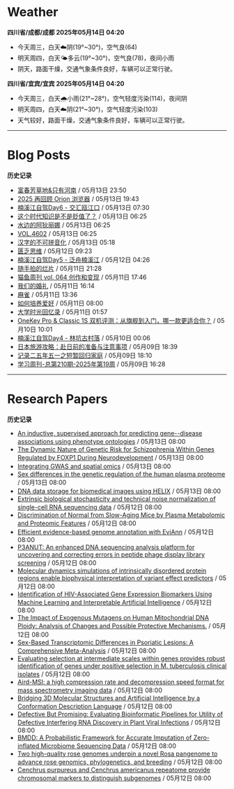 # Weather
<!--qweather:start-->
**四川省/成都/成都 2025年05月14日 04:20**
- 今天周三，白天☁️阴(19°~30°)，空气良(64)
- 明天周四，白天🌤️多云(19°~30°)，空气良(78)，夜间小雨
- 阴天，路面干燥，交通气象条件良好，车辆可以正常行驶。

**四川省/宜宾/宜宾 2025年05月14日 04:20**
- 今天周三，白天🌧️小雨(21°~28°)，空气轻度污染(114)，夜间阴
- 明天周四，白天☁️阴(21°~30°)，空气轻度污染(103)
- 天气较好，路面干燥，交通气象条件良好，车辆可以正常行驶。
<!--qweather:end-->
---
# Blog Posts
<!--rss-blogs:start-->
**历史记录**
- [富春芳草地&amp;只有河南](https://www.skyue.com/25051323.html) / 05月13日 23:50
- [2025 再回顾 Orion 浏览器](https://anotherdayu.com/2025/6953/) / 05月13日 19:43
- [楠溪江自驾Day6 - 交汇瓯江口](https://blog.ops-coffee.cn/r/city-china-zhejiang-wenzhou-yongjia-nanxijiang-06.html) / 05月13日 07:30
- [这个时代知识是不是贬值了？](http://m.wufazhuce.com/question/4363) / 05月13日 06:25
- [水边的阿狄丽娜](http://m.wufazhuce.com/article/6791) / 05月13日 06:25
- [VOL.4602](http://m.wufazhuce.com/one/4753) / 05月13日 06:25
- [汉字的不可拼音化](https://justgoidea.com/the-impossibility-of-pinyin-for-chinese-characters/) / 05月13日 05:18
- [匮乏思维](https://blog.douchi.space/scarcity-mindset/) / 05月12日 09:23
- [楠溪江自驾Day5 - 泛舟楠溪江](https://blog.ops-coffee.cn/r/city-china-zhejiang-wenzhou-yongjia-nanxijiang-05.html) / 05月12日 04:26
- [随手拍的烂片](https://innei.in/notes/191) / 05月11日 21:28
- [猫鱼周刊 vol. 064 创作和变现](https://ameow.xyz/archives/weekly-064) / 05月11日 17:46
- [我们的婚礼](https://www.skyue.com/25051116.html) / 05月11日 16:14
- [麻雀](https://www.xiangshitan.com/post/3401.html) / 05月11日 13:36
- [如何培养爱好](https://yufree.cn/cn/2025/05/11/how-to-enjoy-life/) / 05月11日 08:00
- [大学时光回忆录](https://innei.in/notes/190) / 05月11日 01:57
- [OneKey Pro & Classic 1S 双机评测：从旗舰到入门，哪一款更适合你？](https://song.al/onekey) / 05月10日 10:01
- [楠溪江自驾Day4 - 林坑古村落](https://blog.ops-coffee.cn/r/city-china-zhejiang-wenzhou-yongjia-nanxijiang-04.html) / 05月10日 00:06
- [日本旅游攻略：赴日前的准备与注意事项](https://song.al/japantravel) / 05月09日 18:39
- [记录二五年五一之短暂回归家庭](https://wiki.eryajf.net/pages/ad1f6b/) / 05月09日 18:10
- [学习周刊-总第210期-2025年第19周](https://wiki.eryajf.net/pages/ff011f/) / 05月09日 16:28
<!--rss-blogs:end-->
---
# Research Papers
<!--rss-papers:start-->
**历史记录**
- [An inductive, supervised approach for predicting gene--disease associations using phenotype ontologies](https://www.biorxiv.org/content/10.1101/2025.05.07.652682v1?rss=1) / 05月13日 08:00
- [The Dynamic Nature of Genetic Risk for Schizophrenia Within Genes Regulated by FOXP1 During Neurodevelopment](https://www.biorxiv.org/content/10.1101/2025.05.12.653444v1?rss=1) / 05月13日 08:00
- [Integrating GWAS and spatial omics](https://www.nature.com/articles/s41592-025-02711-5) / 05月13日 08:00
- [Sex differences in the genetic regulation of the human plasma proteome](https://www.nature.com/articles/s41467-025-59034-4) / 05月13日 08:00
- [DNA data storage for biomedical images using HELIX](https://www.nature.com/articles/s43588-025-00793-x) / 05月13日 08:00
- [Extrinsic biological stochasticity and technical noise normalization of single-cell RNA sequencing data](https://www.biorxiv.org/content/10.1101/2025.05.11.653373v1?rss=1) / 05月12日 08:00
- [Discrimination of Normal from Slow-Aging Mice by Plasma Metabolomic and Proteomic Features](https://www.biorxiv.org/content/10.1101/2025.05.11.651908v1?rss=1) / 05月12日 08:00
- [Efficient evidence-based genome annotation with EviAnn](https://www.biorxiv.org/content/10.1101/2025.05.07.652745v1?rss=1) / 05月12日 08:00
- [P3ANUT: An enhanced DNA sequencing analysis platform for uncovering and correcting errors in peptide phage display library screening](https://www.biorxiv.org/content/10.1101/2025.05.12.648809v1?rss=1) / 05月12日 08:00
- [Molecular dynamics simulations of intrinsically disordered protein regions enable biophysical interpretation of variant effect predictors](https://www.biorxiv.org/content/10.1101/2025.05.07.652723v1?rss=1) / 05月12日 08:00
- [Identification of HIV-Associated Gene Expression Biomarkers Using Machine Learning and Interpretable Artificial Intelligence](https://www.biorxiv.org/content/10.1101/2025.05.08.652807v1?rss=1) / 05月12日 08:00
- [The Impact of Exogenous Mutagens on Human Mitochondrial DNA Ploidy: Analysis of Changes and Possible Protective Mechanisms.](https://www.biorxiv.org/content/10.1101/2025.05.09.648561v1?rss=1) / 05月12日 08:00
- [Sex-Based Transcriptomic Differences in Psoriatic Lesions: A Comprehensive Meta-Analysis](https://www.biorxiv.org/content/10.1101/2025.05.07.652611v1?rss=1) / 05月12日 08:00
- [Evaluating selection at intermediate scales within genes provides robust identification of genes under positive selection in M. tuberculosis clinical isolates](https://www.biorxiv.org/content/10.1101/2025.05.07.652684v1?rss=1) / 05月12日 08:00
- [Aird-MSI: a high compression rate and decompression speed format for mass spectrometry imaging data](https://www.biorxiv.org/content/10.1101/2025.05.07.652785v1?rss=1) / 05月12日 08:00
- [Bridging 3D Molecular Structures and Artificial Intelligence by a Conformation Description Language](https://www.biorxiv.org/content/10.1101/2025.05.07.652440v1?rss=1) / 05月12日 08:00
- [Defective But Promising: Evaluating Bioinformatic Pipelines for Utility of Defective Interfering RNA Discovery in Plant Viral Infections](https://www.biorxiv.org/content/10.1101/2025.05.09.653214v1?rss=1) / 05月12日 08:00
- [BMDD: A Probabilistic Framework for Accurate Imputation of Zero-inflated Microbiome Sequencing Data](https://www.biorxiv.org/content/10.1101/2025.05.08.652808v1?rss=1) / 05月12日 08:00
- [Two high-quality rose genomes underpin a novel Rosa pangenome to advance rose genomics, phylogenetics, and breeding](https://www.biorxiv.org/content/10.1101/2025.05.07.652600v1?rss=1) / 05月12日 08:00
- [Cenchrus purpureus and Cenchrus americanus repeatome provide chromosomal markers to distinguish subgenomes](https://www.biorxiv.org/content/10.1101/2025.05.10.652685v1?rss=1) / 05月12日 08:00
<!--rss-papers:end-->
